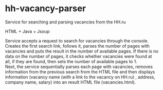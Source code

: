 # hh-vacancy-parser
Service for searching and parsing vacancies from the HH.ru

HTML + Java + Jsoup

Service accepts a request to search for vacancies through the console. 
Creates the first search link, follows it, parses the number of pages with vacancies and puts the result in the number of available pages. 
If there is no data on the number of pages, it checks whether vacancies were found at all, if they are found, then sets the number of available pages to 1.  
Next, the service sequentially parses each page with vacancies, removes information from the previous search from the HTML file and then displays information (vacancy name (with a link to the vacancy on HH.ru) , address, company name, salary) into an result HTML file (vacancies.html).
